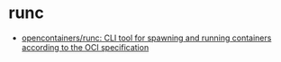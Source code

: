 # runc

- [opencontainers/runc: CLI tool for spawning and running containers according to the OCI specification](https://github.com/opencontainers/runc)

